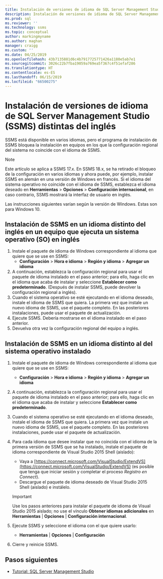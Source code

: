 ```yaml
---
title: Instalación de versiones de idioma de SQL Server Management Studio (SSMS) distintas del inglés | Microsoft Docs
description: Instalación de versiones de idioma de SQL Server Management Studio (SSMS) distintas del inglés
ms.prod: sql
ms.reviewer: ''
ms.technology: ssms
ms.topic: conceptual
author: markingmyname
ms.author: maghan
manager: craigg
ms.custom: ''
ms.date: 04/25/2019
ms.openlocfilehash: 43b7135881d6c4b7917725771426a1180e5ab7e1
ms.sourcegitcommit: 3026c22b7fba19059a769ea5f367c4f51efaf286
ms.translationtype: HT
ms.contentlocale: es-ES
ms.lasthandoff: 06/15/2019
ms.locfileid: "66500275"
---
```

# <a name="install-non-english-language-versions-of-sql-server-management-studio-ssms"></a>Instalación de versiones de idioma de SQL Server Management Studio (SSMS) distintas del inglés

SSMS está disponible en varios idiomas, pero el programa de instalación de SSMS bloquea la instalación en equipos en los que la configuración regional del sistema no coincide con el idioma de SSMS.

> [!NOTE]
> Este artículo se aplica a SSMS 17.x. En SSMS 18.x, se ha retirado el bloqueo de la configuración en varios idiomas y ahora puede, por ejemplo, instalar SSMS en alemán en una versión de Windows en francés. Si el idioma del sistema operativo no coincide con el idioma de SSMS, establezca el idioma deseado en **Herramientas** > **Opciones** > **Configuración internacional**, en caso contrario, SSMS mostrará la interfaz de usuario en inglés.

Las instrucciones siguientes varían según la versión de Windows. Estas son para Windows 10.

## <a name="install-non-english-ssms-on-a-computer-running-an-english-operating-system-os"></a>Instalación de SSMS en un idioma distinto del inglés en un equipo que ejecuta un sistema operativo (SO) en inglés

1. Instale el paquete de idioma de Windows correspondiente al idioma que quiere que se use en SSMS:
   - **Configuración** > **Hora e idioma** > **Región y idioma** > **Agregar un idioma**
2. A continuación, establezca la configuración regional para usar el paquete de idioma instalado en el paso anterior; para ello, haga clic en el idioma que acaba de instalar y seleccione **Establecer como predeterminado**. (Después de instalar SSMS, puede devolver la configuración regional a inglés).
3. Cuando el sistema operativo se esté ejecutando en el idioma deseado, instale el idioma de SSMS que quiera. La primera vez que instale un nuevo idioma de SSMS, use el paquete completo. En las posteriores instalaciones, puede usar el paquete de actualización.
4. Ejecute SSMS. Debería mostrarse en el idioma instalado en el paso anterior.
5. Devuelva otra vez la configuración regional del equipo a inglés.

## <a name="install-ssms-in-a-language-other-than-the-language-of-the-installed-os"></a>Instalación de SSMS en un idioma distinto al del sistema operativo instalado

1. Instale el paquete de idioma de Windows correspondiente al idioma que quiere que se use en SSMS:
   - **Configuración** > **Hora e idioma** > **Región y idioma** > **Agregar un idioma**
2. A continuación, establezca la configuración regional para usar el paquete de idioma instalado en el paso anterior; para ello, haga clic en el idioma que acaba de instalar y seleccione **Establecer como predeterminado**.
3. Cuando el sistema operativo se esté ejecutando en el idioma deseado, instale el idioma de SSMS que quiera. La primera vez que instale un nuevo idioma de SSMS, use el paquete completo. En las posteriores instalaciones, puede usar el paquete de actualización.
4. Para cada idioma que desee instalar que no coincida con el idioma de la primera versión de SSMS que se ha instalado, instale el paquete de idioma correspondiente de Visual Studio 2015 Shell (aislado):
   - Vaya a [https://connect.microsoft.com/VisualStudio/ExtendVS](https://connect.microsoft.com/VisualStudio/ExtendVS) (es posible que tenga que iniciar sesión y completar el proceso *Registro en Connect*).
   - Descargue el paquete de idioma deseado de Visual Studio 2015 Shell (aislado) e instálelo.

   > [!IMPORTANT]
   > Use los pasos anteriores para instalar el paquete de idioma de Visual Studio 2015 aislado; no use el vínculo **Obtener idiomas adicionales** en **Herramientas** | **Opciones** | **Configuración internacional**.

5. Ejecute SSMS y seleccione el idioma con el que quiere usarlo:
   - **Herramientas** | **Opciones** | **Configuración**
6. Cierre y reinicie SSMS.

## <a name="next-steps"></a>Pasos siguientes

- [Tutorial: SQL Server Management Studio](https://docs.microsoft.com/sql/ssms/tutorials/tutorial-sql-server-management-studio)
